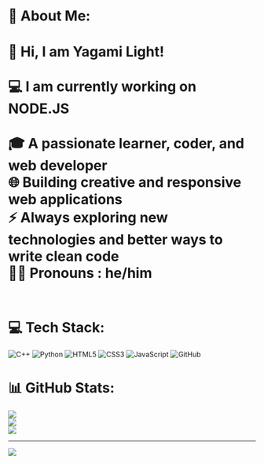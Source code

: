 # 💫 About Me:
# 👋 Hi, I am Yagami Light!<br><br>💻 I am currently working on **NODE.JS**<br><br>🎓 A passionate learner, coder, and web developer  <br>🌐 Building creative and responsive web applications  <br>⚡ Always exploring new technologies and better ways to write clean code  <br>🧑‍💼 Pronouns : **he/him**<br><br>


# 💻 Tech Stack:
![C++](https://img.shields.io/badge/c++-%2300599C.svg?style=for-the-badge&logo=c%2B%2B&logoColor=white) ![Python](https://img.shields.io/badge/python-3670A0?style=for-the-badge&logo=python&logoColor=ffdd54) ![HTML5](https://img.shields.io/badge/html5-%23E34F26.svg?style=for-the-badge&logo=html5&logoColor=white) ![CSS3](https://img.shields.io/badge/css3-%231572B6.svg?style=for-the-badge&logo=css3&logoColor=white) ![JavaScript](https://img.shields.io/badge/javascript-%23323330.svg?style=for-the-badge&logo=javascript&logoColor=%23F7DF1E) ![GitHub](https://img.shields.io/badge/github-%23121011.svg?style=for-the-badge&logo=github&logoColor=white)
# 📊 GitHub Stats:
![](https://github-readme-stats.vercel.app/api?username=Yagami-light45&theme=dark&hide_border=true&include_all_commits=true&count_private=false)<br/>
![](https://nirzak-streak-stats.vercel.app/?user=Yagami-light45&theme=dark&hide_border=true)<br/>
![](https://github-readme-stats.vercel.app/api/top-langs/?username=Yagami-light45&theme=dark&hide_border=true&include_all_commits=true&count_private=false&layout=compact)

---
[![](https://visitcount.itsvg.in/api?id=Yagami-light45&icon=0&color=0)](https://visitcount.itsvg.in)

<!-- Proudly created with GPRM ( https://gprm.itsvg.in ) -->
